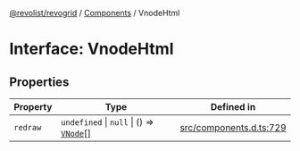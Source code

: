 [@revolist/revogrid](README.md) / [Components](Namespace.Components.md) / VnodeHtml

# Interface: VnodeHtml

## Properties

| Property | Type | Defined in |
| ------ | ------ | ------ |
| `redraw` | `undefined` \| `null` \| () => [`VNode`](Interface.VNode.md)[] | [src/components.d.ts:729](https://github.com/revolist/revogrid/blob/4748dc40d552fad7de1d972fe2fbcf7386e67858/src/components.d.ts#L729) |
